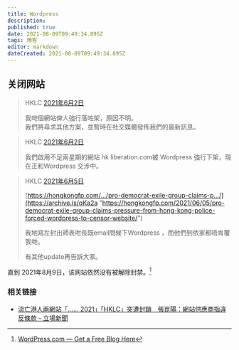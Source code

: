 ```yaml
---
title: Wordpress
description: 
published: true
date: 2021-08-09T09:49:34.895Z
tags: 博客
editor: markdown
dateCreated: 2021-08-09T09:49:34.895Z
---
```


## 关闭网站

> HKLC [2021年6月2日](https://www.facebook.com/HKLiberationCoalition/photos/a.120537356852613/123329963240019/)
>
> 我哋個網站俾人強行落咗架，原因不明。<br>
> 我們將尋求其他方案，並暫時在社交媒體發佈我們的最新訊息。

> HKLC [2021年6月2日](https://www.facebook.com/HKLiberationCoalition/photos/a.120697460169936/123512289888453/)
>
> 我們啟用不足兩星期的網站 hk liberation.com被 Wordpress 強行下架，現在正和Wordpress 交涉中。

> HKLC [2021年6月5日](https://www.facebook.com/HKLiberationCoalition/posts/124289936477355)
>
> [https://hongkongfp.com/…/pro-democrat-exile-group-claims-p…/](https://archive.is/qKa2a "https://hongkongfp.com/2021/06/05/pro-democrat-exile-group-claims-pressure-from-hong-kong-police-forced-wordpress-to-censor-website/")
>
> 我地寫左封出師表咁長既email問候下Wordpress ，而他們到依家都唔肯覆我哋。
>
> 有其他update再告訴大家。

直到 2021年8月9日，该网站依然没有被解除封禁。[^wpbna]

[^wpbna]: [WordPress.com — Get a Free Blog Here](https://web.archive.org/web/20210603060010/https://hkliberationcoalition.wordpress.com/)

### 相关链接

+ [流亡港人兩網站「...... 2021」「HKLC」突遭封鎖　張崑陽：網站供應商指違反條款 - 立場新聞](https://web.archive.org/web/20210702122709/https://www.thestandnews.com/politics/流亡港人兩網站-%E9%A6%99%E6%B8%AF%E7%B4%84%E7%AB%A0-2021-hklc-疑遭下架)
